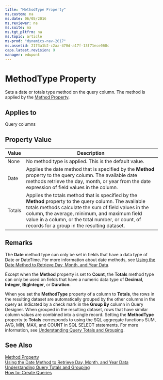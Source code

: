 ```yaml
---
title: "MethodType Property"
ms.custom: na
ms.date: 06/05/2016
ms.reviewer: na
ms.suite: na
ms.tgt_pltfrm: na
ms.topic: article
ms-prod: "dynamics-nav-2017"
ms.assetid: 2173a1b2-c2aa-470d-a17f-13f71ece068c
caps.latest.revision: 9
manager: edupont
---
```

# MethodType Property
Sets a date or totals type method on the query column. The method is applied by the [Method Property](Method-Property.md).  
  
## Applies to  
 Query columns  
  
## Property Value  
  
|Value|Description|  
|-----------|-----------------|  
|None|No method type is applied. This is the default value.|  
|Date|Applies the date method that is specified by the **Method** property to the query column. The available date methods retrieve the day, month, or year from the date expression of field values in the column.|  
|Totals|Applies the totals method that is specified by the **Method** property to the query column. The available totals methods calculate the sum of field values in the column, the average, minimum, and maximum field value in a column, or the total number, or count, of records for a group in the resulting dataset.|  
  
## Remarks  
 The **Date** method type can only be set in fields that have a data type of Date or DateTime. For more information about date methods, see [Using the Date Method to Retrieve Day, Month, and Year Data](Using-the-Date-Method-to-Retrieve-Day--Month--and-Year-Data.md).  
  
 Except when the **Method** property is set to **Count**, the **Totals** method type can only be used on fields that have a numeric data type of **Decimal**, **Integer**, **BigInteger**, or **Duration**.  
  
 When you set the **MethodType** property of a column to **Totals**, the rows in the resulting dataset are automatically grouped by the other columns in the query as indicated by a check mark in the **Group By** column in Query Designer. When grouped in the resulting dataset, rows that have similar column values are combined into a single record. Setting the **MethodType** property to **Totals** corresponds to using the SQL aggregate functions SUM, AVG, MIN, MAX, and COUNT in SQL SELECT statements. For more information, see [Understanding Query Totals and Grouping](Understanding-Query-Totals-and-Grouping.md).  
  
## See Also  
 [Method Property](Method-Property.md)   
 [Using the Date Method to Retrieve Day, Month, and Year Data](Using-the-Date-Method-to-Retrieve-Day--Month--and-Year-Data.md)   
 [Understanding Query Totals and Grouping](Understanding-Query-Totals-and-Grouping.md)   
 [How to: Create Queries](How-to--Create%20Queries.md)